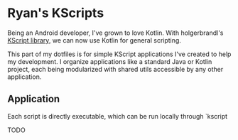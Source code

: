 # Ryan's KScripts

Being an Android developer, I've grown to love Kotlin. With holgerbrandl's [KScript library](https://github.com/holgerbrandl/kscript), we can now use Kotlin for general scripting.

This part of my dotfiles is for simple KScript applications I've created to help my development. I organize applications like a standard Java or Kotlin project, each being modularized with shared utils accessible by any other application.

## Application

Each script is directly executable, which can be run locally through `kscript


TODO